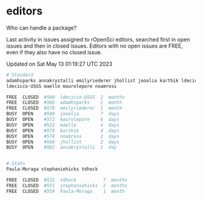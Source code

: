 # editors

Who can handle a package?

Last activity in issues assigned to rOpenSci editors, searched first in open
issues and then in closed issues. Editors with no open issues are FREE, even if
they also have no closed issue.


Updated on Sat May 13 01:19:27 UTC 2023

```bash
# Standard
adamhsparks annakrystalli emilyriederer jhollist jooolia karthik ldecicco
ldecicco-USGS maelle maurolepore noamross

FREE  CLOSED  #560  ldecicco-USGS  2  months
FREE  CLOSED  #566  adamhsparks    1  month
FREE  CLOSED  #576  emilyriederer  1  month
BUSY  OPEN    #590  jooolia        7  days
BUSY  OPEN    #572  maurolepore    6  days
BUSY  OPEN    #522  maelle         4  days
BUSY  OPEN    #575  karthik        4  days
BUSY  OPEN    #574  noamross       2  days
BUSY  OPEN    #568  jhollist       2  days
BUSY  OPEN    #502  annakrystalli  1  day


# Stats
Paula-Moraga stephaniehicks tdhock

FREE  CLOSED  #532  tdhock          7  months
FREE  CLOSED  #551  stephaniehicks  2  months
FREE  CLOSED  #559  Paula-Moraga    1  month
```
